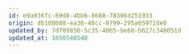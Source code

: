 ```yaml
---
id: e9a036fc-69d8-4bb6-8688-78306d251933
origin: db108688-ea36-48cc-9799-295a65972de0
updated_by: 7d709850-5c35-4065-be68-b627c348051d
updated_at: 1656548540
---
```

